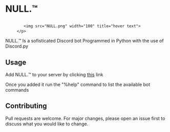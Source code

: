 # NULL.™ <p align="right">
            <img src="NULL.png" width="100" title="hover text">
         </p>

NULL.™ Is a sofisticated Discord bot Programmed in Python with the use of Discord.py

## Usage

Add NULL.™ to your server by clicking [this](https://bit.ly/null-bot-add) link

Once you added it run the "%help" command to list the available bot commands

## Contributing
Pull requests are welcome. For major changes, please open an issue first to discuss what you would like to change.

